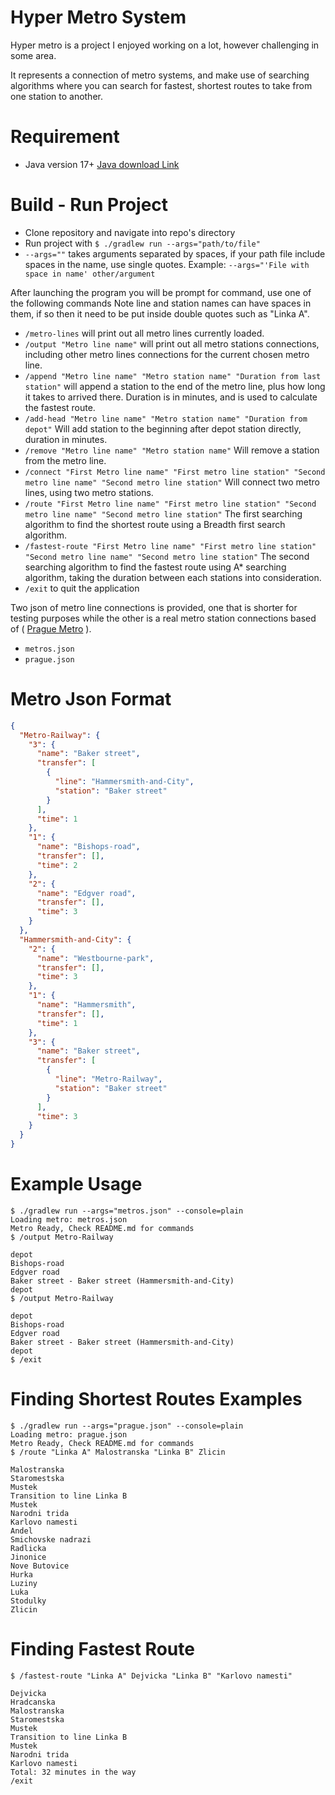 # Hyper Metro System

Hyper metro is a project I enjoyed working on a lot, however challenging in some area.

It represents a connection of metro systems, and make use of searching algorithms where you can search for fastest, shortest routes to take from one station to another.

# Requirement
- Java version 17+ <a href="https://www.oracle.com/de/java/technologies/downloads/">Java download Link</a>

# Build - Run Project
- Clone repository and navigate into repo's directory
- Run project with `$ ./gradlew run --args="path/to/file"`
- `--args=""` takes arguments separated by spaces, if your path file include spaces in the name, use single quotes.
  Example: `--args="'File with space in name' other/argument`


After launching the program you will be prompt for command, use one of the following commands
Note line and station names can have spaces in them, if so then it need to be put inside double quotes such as "Linka A".
- `/metro-lines` will print out all metro lines currently loaded.
- `/output "Metro line name"` will print out all metro stations connections, including other metro lines connections for the current chosen metro line.
- `/append "Metro line name" "Metro station name" "Duration from last station"` will append a station to the end of the metro line, plus how long it takes to arrived there. Duration is in minutes, and is used to calculate the fastest route.
- `/add-head "Metro line name" "Metro station name" "Duration from depot"` Will add station to the beginning after depot station directly, duration in minutes.
- `/remove "Metro line name" "Metro station name"` Will remove a station from the metro line.
- `/connect "First Metro line name" "First metro line station" "Second metro line name" "Second metro line station"` Will connect two metro lines, using two metro stations.
- `/route "First Metro line name" "First metro line station" "Second metro line name" "Second metro line station"` The first searching algorithm to find the shortest route using a Breadth first search algorithm.
- `/fastest-route "First Metro line name" "First metro line station" "Second metro line name" "Second metro line station"` The second searching algorithm to find the fastest route using A* searching algorithm, taking the duration between each stations into consideration.
- `/exit` to quit the application

Two json of metro line connections is provided, one that is shorter for testing purposes while the other is a real metro station connections based of ( <a href="https://en.wikipedia.org/wiki/Prague_Metro">Prague Metro</a> ).
- `metros.json`
- `prague.json`

# Metro Json Format
```json
{
  "Metro-Railway": {
    "3": {
      "name": "Baker street",
      "transfer": [
        {
          "line": "Hammersmith-and-City",
          "station": "Baker street"
        }
      ],
      "time": 1
    },
    "1": {
      "name": "Bishops-road",
      "transfer": [],
      "time": 2
    },
    "2": {
      "name": "Edgver road",
      "transfer": [],
      "time": 3
    }
  },
  "Hammersmith-and-City": {
    "2": {
      "name": "Westbourne-park",
      "transfer": [],
      "time": 3
    },
    "1": {
      "name": "Hammersmith",
      "transfer": [],
      "time": 1
    },
    "3": {
      "name": "Baker street",
      "transfer": [
        {
          "line": "Metro-Railway",
          "station": "Baker street"
        }
      ],
      "time": 3
    }
  }
}
```
# Example Usage
```console
$ ./gradlew run --args="metros.json" --console=plain
Loading metro: metros.json
Metro Ready, Check README.md for commands
$ /output Metro-Railway

depot
Bishops-road
Edgver road
Baker street - Baker street (Hammersmith-and-City)
depot
$ /output Metro-Railway

depot
Bishops-road
Edgver road
Baker street - Baker street (Hammersmith-and-City)
depot
$ /exit
```

# Finding Shortest Routes Examples
```console
$ ./gradlew run --args="prague.json" --console=plain
Loading metro: prague.json
Metro Ready, Check README.md for commands
$ /route "Linka A" Malostranska "Linka B" Zlicin

Malostranska
Staromestska
Mustek
Transition to line Linka B
Mustek
Narodni trida
Karlovo namesti
Andel
Smichovske nadrazi
Radlicka
Jinonice
Nove Butovice
Hurka
Luziny
Luka
Stodulky
Zlicin
```
# Finding Fastest Route
```console
$ /fastest-route "Linka A" Dejvicka "Linka B" "Karlovo namesti"

Dejvicka
Hradcanska
Malostranska
Staromestska
Mustek
Transition to line Linka B
Mustek
Narodni trida
Karlovo namesti
Total: 32 minutes in the way
/exit
```

